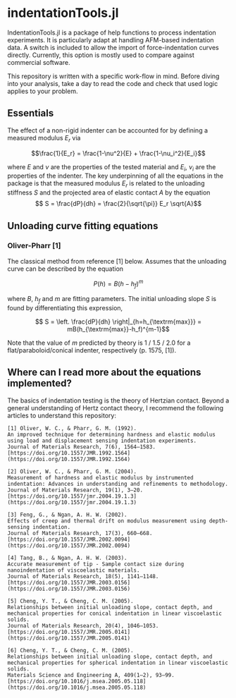 # indentationTools.jl

IndentationTools.jl is a package of help functions to process indentation experiments. It is particularly adapt at handling AFM-based indentation data. A switch is included to allow the import of force-indentation curves directly. Currently, this option is mostly used to compare against commercial software.

This repository is written with a specific work-flow in mind. Before diving into your analysis, take a day to read the code and check that used logic applies to your problem. 

## Essentials
The effect of a non-rigid indenter can be accounted for by defining a measured modulus $E_r$ via

$$\frac{1}{E_r} = \frac{1-\nu^2}{E} + \frac{1-\nu_i^2}{E_i}$$

where $E$ and $\nu$ are the properties of the tested material and $E_i$, $\nu_i$ are the properties of the indenter. The key underpinning of all the equations in the package is that the measured modulus $E_r$ is related to the unloading stiffness $S$ and the projected area of elastic contact $A$ by the equation
$$ S = \frac{dP}{dh} = \frac{2}{\sqrt{\pi}} E_r \sqrt{A}$$

## Unloading curve fitting equations

### Oliver-Pharr [1]
The classical method from reference [1] below. Assumes that the unloading curve can be described by the equation 

$$P(h) = B(h-h_f)^m $$

where $B$, $h_f$ and $m$ are fitting parameters. The initial unloading slope $S$ is found by differentiating this expression, 

$$ S = \left. \frac{dP}{dh} \right|_{h=h_{\textrm{max}}} = mB(h_{\textrm{max}}-h_f)^{m-1}$$

Note that the value of $m$ predicted by theory is 1 / 1.5 / 2.0 for a flat/paraboloid/conical indenter, respectively (p. 1575, [1]).

## Where can I read more about the equations implemented?
The basics of indentation testing is the theory of Hertzian contact. Beyond a general understanding of Hertz contact theory, I recommend the following articles to understand this repository:

    [1] Oliver, W. C., & Pharr, G. M. (1992). 
    An improved technique for determining hardness and elastic modulus using load and displacement sensing indentation experiments. 
    Journal of Materials Research, 7(6), 1564–1583. [https://doi.org/10.1557/JMR.1992.1564](https://doi.org/10.1557/JMR.1992.1564)
    
    [2] Oliver, W. C., & Pharr, G. M. (2004). 
    Measurement of hardness and elastic modulus by instrumented indentation: Advances in understanding and refinements to methodology. 
    Journal of Materials Research, 19(1), 3–20. [https://doi.org/10.1557/jmr.2004.19.1.3](https://doi.org/10.1557/jmr.2004.19.1.3) 
    
    [3] Feng, G., & Ngan, A. H. W. (2002). 
    Effects of creep and thermal drift on modulus measurement using depth-sensing indentation. 
    Journal of Materials Research, 17(3), 660–668. [https://doi.org/10.1557/JMR.2002.0094](https://doi.org/10.1557/JMR.2002.0094) 
    
    [4] Tang, B., & Ngan, A. H. W. (2003). 
    Accurate measurement of tip - Sample contact size during nanoindentation of viscoelastic materials.
    Journal of Materials Research, 18(5), 1141–1148. [https://doi.org/10.1557/JMR.2003.0156](https://doi.org/10.1557/JMR.2003.0156) 
    
    [5] Cheng, Y. T., & Cheng, C. M. (2005). 
    Relationships between initial unloading slope, contact depth, and mechanical properties for conical indentation in linear viscoelastic solids. 
    Journal of Materials Research, 20(4), 1046–1053. [https://doi.org/10.1557/JMR.2005.0141](https://doi.org/10.1557/JMR.2005.0141) 
    
    [6] Cheng, Y. T., & Cheng, C. M. (2005). 
    Relationships between initial unloading slope, contact depth, and mechanical properties for spherical indentation in linear viscoelastic solids. 
    Materials Science and Engineering A, 409(1–2), 93–99. [https://doi.org/10.1016/j.msea.2005.05.118](https://doi.org/10.1016/j.msea.2005.05.118) 
